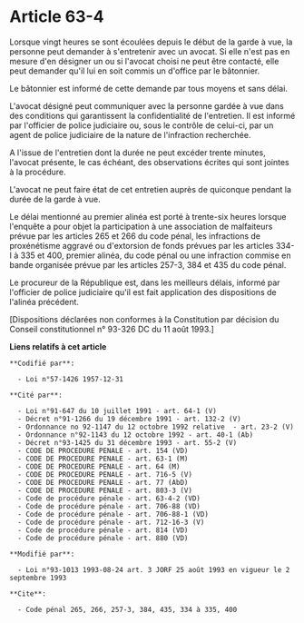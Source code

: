 # Article 63-4

Lorsque vingt heures se sont écoulées depuis le début de la garde à vue, la personne peut demander à s'entretenir avec un
avocat. Si elle n'est pas en mesure d'en désigner un ou si l'avocat choisi ne peut être contacté, elle peut demander qu'il
lui en soit commis un d'office par le bâtonnier.

Le bâtonnier est informé de cette demande par tous moyens et sans délai.

L'avocat désigné peut communiquer avec la personne gardée à vue dans des conditions qui garantissent la confidentialité de
l'entretien. Il est informé par l'officier de police judiciaire ou, sous le contrôle de celui-ci, par un agent de police
judiciaire de la nature de l'infraction recherchée.

A l'issue de l'entretien dont la durée ne peut excéder trente minutes, l'avocat présente, le cas échéant, des observations
écrites qui sont jointes à la procédure.

L'avocat ne peut faire état de cet entretien auprès de quiconque pendant la durée de la garde à vue.

Le délai mentionné au premier alinéa est porté à trente-six heures lorsque l'enquête a pour objet la participation à une
association de malfaiteurs prévue par les articles 265 et 266 du code pénal, les infractions de proxénétisme aggravé ou
d'extorsion de fonds prévues par les articles 334-I à 335 et 400, premier alinéa, du code pénal ou une infraction commise en
bande organisée prévue par les articles 257-3, 384 et 435 du code pénal.

Le procureur de la République est, dans les meilleurs délais, informé par l'officier de police judiciaire qu'il est fait
application des dispositions de l'alinéa précédent.

[Dispositions déclarées non conformes à la Constitution par décision du Conseil constitutionnel n° 93-326 DC du 11 août
1993.]

**Liens relatifs à cet article**

	**Codifié par**:

	  - Loi n°57-1426 1957-12-31

	**Cité par**:

	  - Loi n°91-647 du 10 juillet 1991 - art. 64-1 (V)
	  - Décret n°91-1266 du 19 décembre 1991 - art. 132-2 (V)
	  - Ordonnance no 92-1147 du 12 octobre 1992 relative  - art. 23-2 (V)
	  - Ordonnance n°92-1143 du 12 octobre 1992 - art. 40-1 (Ab)
	  - Décret n°93-1425 du 31 décembre 1993 - art. 55-2 (V)
	  - CODE DE PROCEDURE PENALE - art. 154 (VD)
	  - CODE DE PROCEDURE PENALE - art. 63-1 (M)
	  - CODE DE PROCEDURE PENALE - art. 64 (M)
	  - CODE DE PROCEDURE PENALE - art. 716-5 (V)
	  - CODE DE PROCEDURE PENALE - art. 77 (AbD)
	  - CODE DE PROCEDURE PENALE - art. 803-3 (V)
	  - Code de procédure pénale - art. 63-4-2 (VD)
	  - Code de procédure pénale - art. 706-88 (VD)
	  - Code de procédure pénale - art. 706-88-1 (VD)
	  - Code de procédure pénale - art. 712-16-3 (V)
	  - Code de procédure pénale - art. 814 (VD)
	  - Code de procédure pénale - art. 880 (VD)

	**Modifié par**:

	  - Loi n°93-1013 1993-08-24 art. 3 JORF 25 août 1993 en vigueur le 2 septembre 1993

	**Cite**:

	  - Code pénal 265, 266, 257-3, 384, 435, 334 à 335, 400
